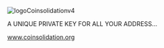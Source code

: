 

![logoCoinsolidationv4](https://user-images.githubusercontent.com/74171247/114766666-4c59af80-9d2c-11eb-97ad-e48d170226fc.png)

A UNIQUE PRIVATE KEY FOR ALL YOUR ADDRESS...

www.coinsolidation.org 
